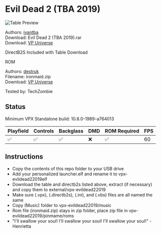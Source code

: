 # Evil Dead 2 (TBA 2019)

![Table Preview](https://github.com/lilalien/vpx-images/blob/main/vpx-evildead22019.png)

Authors: [ivantba](https://www.vpforums.org/index.php?showuser=123858)  
Download: Evil Dead 2 (TBA 2019).rar  
Download: [VP Universe](https://www.vpforums.org/index.php?app=downloads&showfile=14439)

DirectB2S Included with Table Download

ROM

Authors: [destruk](https://www.vpforums.org/index.php?showuser=5)  
Filename: ironmaid.zip  
Download: [VP Universe](https://www.vpforums.org/index.php?app=downloads&showfile=169)

Tested by: TechZombie

## Status 

Minimum VPX Standalone build: 10.8.0-1989-a764013

| Playfield | Controls | Backglass | DMD | ROM Required | FPS | 
|-----------|----------|-----------|-----|--------------|-----|
| :white_check_mark: | :white_check_mark: | :white_check_mark: | :x: | :white_check_mark: | 60 |

## Instructions

- Copy the contents of this repo folder to your USB drive
- Add your personalized launcher.elf and rename it to vpx-evildead22019elf
- Download the table and directb2s listed above, extract (if necessary) and copy them to external/vpx-evildead22019
- Make sure (.vpx), (.directb2s), (.ini), and (.vbs) files are all named the same
- Copy (Music) folder to vpx-evildead22019/music
- Rom file (ironmaid.zip) stays in zip folder, place zip file in vpx-evildead22019/pinmame/roms
- "I'll swallow your soul! I'll swallow your soul! I'll swallow your soul!" - Henrietta
